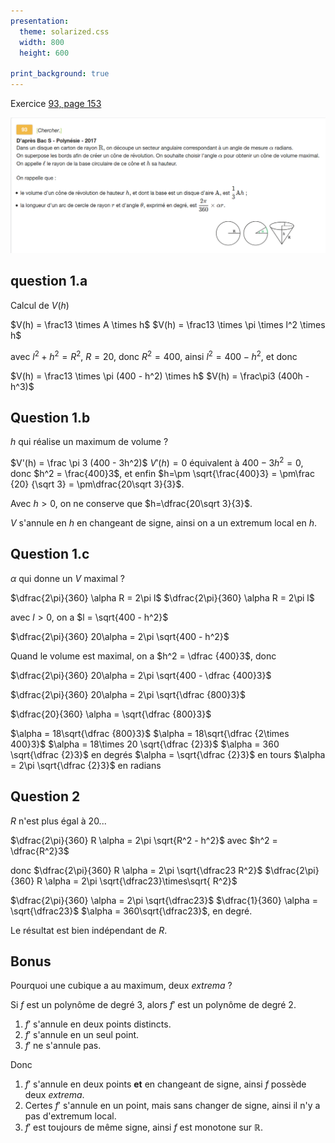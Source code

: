 ```yaml
---
presentation:
  theme: solarized.css
  width: 800
  height: 600

print_background: true
---
```


<!-- slide -->

Exercice [93, page 153](./sujet_93p153.pdf)

![](sujet_93p153.png)

<!-- slide -->


## question 1.a
Calcul de $V(h)$

$V(h) = \frac13 \times A \times h$
$V(h) = \frac13 \times \pi \times l^2 \times h$

avec $l^2 + h^2 = R^2$, $R=20$, donc $R^2 = 400$,
ainsi $l^2 = 400 - h^2$, et donc

$V(h) = \frac13 \times \pi (400 - h^2) \times h$
$V(h) = \frac\pi3 (400h - h^3)$

<!-- slide -->

## Question 1.b
$h$ qui réalise un maximum de volume ?

$V'(h) = \frac \pi 3 (400 - 3h^2)$
$V'(h) = 0$ équivalent à $400 - 3h^2 = 0$, donc $h^2 = \frac{400}3$, et enfin $h=\pm \sqrt{\frac{400}3} = \pm\frac {20} {\sqrt 3} = \pm\dfrac{20\sqrt 3}{3}$.

<!-- slide vertical=true-->

Avec $h>0$, on ne conserve que $h=\dfrac{20\sqrt 3}{3}$.

$V$ s'annule en $h$ en changeant de signe, ainsi on a un extremum local en $h$.

<!-- slide -->

## Question 1.c
$\alpha$ qui donne un $V$ maximal ?

$\dfrac{2\pi}{360} \alpha R = 2\pi l$
$\dfrac{2\pi}{360} \alpha R = 2\pi l$

avec $l>0$, on a $l = \sqrt{400 - h^2}$

$\dfrac{2\pi}{360} 20\alpha = 2\pi \sqrt{400 - h^2}$

Quand le volume est maximal, on a $h^2 = \dfrac {400}3$, donc

<!-- slide vertical=true-->

$\dfrac{2\pi}{360} 20\alpha = 2\pi \sqrt{400 - \dfrac {400}3}$

$\dfrac{2\pi}{360} 20\alpha = 2\pi \sqrt{\dfrac {800}3}$

$\dfrac{20}{360} \alpha =  \sqrt{\dfrac {800}3}$

<!-- slide vertical=true-->

$\alpha =  18\sqrt{\dfrac {800}3}$
$\alpha =  18\sqrt{\dfrac {2\times 400}3}$
$\alpha =  18\times 20 \sqrt{\dfrac {2}3}$
$\alpha =  360 \sqrt{\dfrac {2}3}$ en degrés
$\alpha =  \sqrt{\dfrac {2}3}$ en tours
$\alpha =  2\pi \sqrt{\dfrac {2}3}$ en radians

<!-- slide -->


## Question 2
$R$ n'est plus égal à $20$...

$\dfrac{2\pi}{360} R \alpha = 2\pi \sqrt{R^2 - h^2}$
avec $h^2 = \dfrac{R^2}3$

donc
$\dfrac{2\pi}{360} R \alpha = 2\pi \sqrt{\dfrac23 R^2}$
$\dfrac{2\pi}{360} R \alpha = 2\pi \sqrt{\dfrac23}\times\sqrt{ R^2}$
<!-- slide vertical=true-->

$\dfrac{2\pi}{360} \alpha = 2\pi \sqrt{\dfrac23}$
$\dfrac{1}{360} \alpha = \sqrt{\dfrac23}$
$\alpha = 360\sqrt{\dfrac23}$, en degré.

Le résultat est bien indépendant de $R$.

<!-- slide -->


## Bonus

Pourquoi une cubique a au maximum, deux _extrema_ ?

Si $f$ est un polynôme de degré 3, alors
$f'$ est un polynôme de degré 2.

1. $f'$ s'annule en deux points distincts.
2. $f'$ s'annule en un seul point.
3. $f'$ ne s'annule pas.

<!-- slide vertical=true-->


Donc

1. $f'$ s'annule en deux points **et** en changeant de signe, ainsi $f$ possède deux _extrema_.
2. Certes $f'$ s'annule en un point, mais sans changer de signe, ainsi il n'y a pas d'extremum local.
3. $f'$ est toujours de même signe, ainsi $f$ est monotone sur $\mathbb R$.
